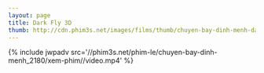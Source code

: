 ```yaml
---
layout: page
title: Dark Fly 3D
thumb: http://cdn.phim3s.net/images/films/thumb/chuyen-bay-dinh-menh-dark-fly-3d-2012.jpg
---
```

{% include jwpadv src='//phim3s.net/phim-le/chuyen-bay-dinh-menh_2180/xem-phim//video.mp4' %}
